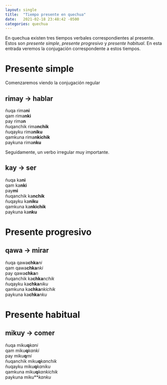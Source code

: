 ```yaml
---
layout: single
title:  "Tiempo presente en quechua"
date:   2021-02-18 23:48:42 -0500
categories: quechua
---
```


En quechua existen tres tiempos verbales correspondientes al presente. Estos son *presente simple*, *presente progresivo* y *presente habitual*. En esta entrada veremos la conjugación correspondente a estos tiempos. 

# Presente simple
Comenzaremos viendo la conjugación regular 
## rimay -> hablar
ñuqa rima**ni**  
qam rima**nki**  
pay rima**n**  
ñuqanchik rima**nchik**  
ñuqayku rima**niku**  
qamkuna rima**nkichik**  
paykuna rima**nku**  

Seguidamente, un verbo irregular muy importante.

## kay -> ser
ñuqa ka**ni**  
qam ka**nki**  
pay**mi**  
ñuqanchik ka**nchik**  
ñuqayku ka**niku**  
qamkuna ka**nkichik**  
paykuna ka**nku**  

# Presente progresivo
## qawa -> mirar
ñuqa qawa**chka***ni*  
qam qawa**chka***nki*  
pay qawa**chka***n*  
ñuqanchik ka**chka***nchik*  
ñuqayku ka**chka***niku*  
qamkuna ka**chka***nkichik*  
paykuna ka**chka***nku*  

# Presente habitual
## mikuy -> comer
ñuqa miku**q***kani*  
qam miku**q***kanki*  
pay miku**q***mi*  
ñuqanchik miku**q***kanchik*  
ñuqayku miku**q***kaniku*  
qamkuna miku**q***kankichik*  
paykuna miku***kanku*  

